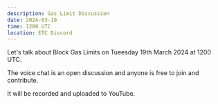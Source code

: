 ```yaml
---
description: Gas Limit Discussion
date: 2024-03-19
time: 1200 UTC
location: ETC Discord
---
```


Let's talk about Block Gas Limits on Tueesday 19th March 2024 at 1200 UTC.

The voice chat is an open discussion and anyone is free to join and contribute.

It will be recorded and uploaded to YouTube.
